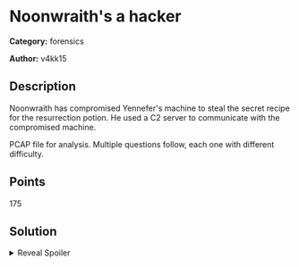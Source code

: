 # Noonwraith's a hacker
**Category:** forensics

**Author:** v4kk15

## Description
Noonwraith has compromised Yennefer's machine to steal the secret recipe for the resurrection potion. He used a C2 server to communicate with the compromised machine. 

PCAP file for analysis. Multiple questions follow, each one with different difficulty. 

## Points
175

## Solution

<details>
 <summary>Reveal Spoiler</summary>

#### Noonwraith has compromised Yennefer's machine to steal the secret recipe for the resurrection potion. He used a C2 server to communicate with the compromised machine. 
---------------------------
- Which protocol is used in the C2 communication? (30 points) 
	<br /> **a.** DNS
	<br /> **b.** HTTPS
	<br /> **c.** DoH **(CORRECT)**
	<br /> **d.** HTTP
	<br /> **e.** FTP
	<br /> **f.** ICMP

	* **Answer details:** The communication between the compromised machine and the C2 is done via DoH. This can be derived by the TLS communication that the victim IP has with the Cloudflare DoH IP address.

- Which provider is used in the C2 communication? (25 points) 
	<br /> **Cloudflare**
	
	* **Answer details:** This can be derived by the TLS communication that the victim IP has with the Cloudflare DoH IP address. A simple google search is enough to find out that the IP belongs to Cloudflare DoH - https://community.cloudflare.com/t/dns-over-https-using-https-104-16-249-249-dns-query/64472

- What is Yennefer's private IP address? (10 points) 
	<br /> **192.168.85.133**

	* **Answer details:** The IP address which is a private IP is definitely the IP address of the victim.

#### Noonwraith has made a mistake when performing his attack. He accidentally exposed the C2 server IP address.
---------------------------
- What is the public IP address of the C2 server? (15 points) 
	<br /> **134.209.189.120**

	* **Answer details:** This is revealed in the HTTP communication with the requests GET /keys.txt and GET /secret.zip

- What is the Operating System of the compromised machine? (15 points) 
	<br /> **linux-gnu**
	
	* **Answer details:** In the GET request of keys.txt follow TCP stream to see the actual request. The OS is shown there.

- Which tool was used to fetch the files from the C2 server? (20 points) 
	<br /> **a.** curl
	<br /> **b.** wget **(CORRECT)**
	<br /> **c.** browser
	<br /> **d.** git
	<br /> **e.** uGet
	
	* **Answer details:** In the GET request of keys.txt follow TCP stream to see the actual request. The software used to issue the request is shown there.

	
- What is the version of the tool used to fetch the files from the C2 server? (10 points) 
	<br /> **1.19.4**
	
	* **Answer details:** In the GET request of keys.txt follow TCP stream to see the actual request. The version of the software used to issue the request is shown there.

#### Noonwraith made another mistake. Some parts of the communication between Yennefer's machine and the C2 server are not very secure.
---------------------------
- Which protocol is used in the insecure communication? (10 points) 
	<br /> **a.** DNS
	<br /> **b.** HTTPS
	<br /> **c.** DoH
	<br /> **d.** HTTP **(CORRECT)**
	<br /> **e.** FTP
	<br /> **f.** ICMP
	<br /> **g.** FTPS
	
	* **Answer details:** There are some segments in the PCAP file which are HTTP traffic. It's easy to understand that this is direct communication with the C2 due to the GET /keys and GET /secret.zip requests.

- What is the first flag? (20 points)
	<br /> **CCSC{a2674l12_Th3r3_I5_n3v3r_a_s3c0nd_0pp0rtunity_to_m4k3_4_fIrSt_Impr3ssIon_021fu831}**
	
	* **Answer details:** Follow the TCP stream of the GET /keys.txt request. There is a BASE32 encoded parameter which is the flag.

- What is the second flag? (20 points)
	<br /> **CCSC{2f35a232_Th3r3's_4_gr4in_0f_truth_in_3v3ry_f4iry_t4l3_24124fsa2}**

	* **Answer details:** Follow the TCP stream of the GET /secret.zip request. Download the ZIP file which is encrypted. To decrypt it use the flag1 as a password. The flag2.txt is the second flag

</details>

